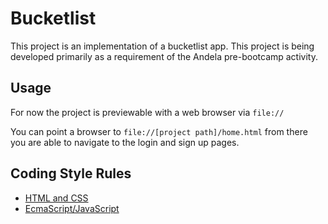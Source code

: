 # Bucketlist
This project is an implementation of a bucketlist app. This project is
being developed primarily as a requirement of the Andela pre-bootcamp
activity.

## Usage
For now the project is previewable with a web browser via `file://`

You can point a browser to `file://[project path]/home.html` from there
you are able to navigate to the login and sign up pages.


## Coding Style Rules
- [HTML and CSS](http://codeguide.co/)
- [EcmaScript/JavaScript](https://github.com/airbnb/javascript)
